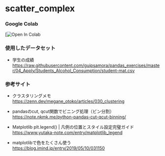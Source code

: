 # scatter_complex

### Google Colab

[![Open In Colab](https://colab.research.google.com/drive/1zkxPflGyoxw9f0_blVxc0l5bqRlnkrWc?usp=sharing)

### 使用したデータセット

- 学生の成績  
https://raw.githubusercontent.com/guipsamora/pandas_exercises/master/04_Apply/Students_Alcohol_Consumption/student-mat.csv

### 参考サイト

- クラスタリングメモ  
https://zenn.dev/megane_otoko/articles/030_clustering

- pandasのcut, qcut関数でビニング処理（ビン分割）  
https://note.nkmk.me/python-pandas-cut-qcut-binning/

- Matplotlib plt.legend() | 凡例の位置とスタイル設定完璧ガイド  
https://www.yutaka-note.com/entry/matplotlib_legend

- matplotlibで色をたくさん使う  
https://blog.imind.jp/entry/2019/05/10/031150
